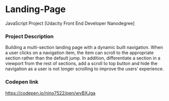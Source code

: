 # Landing-Page
JavaScript Project [Udacity Front End Developer Nanodegree]

### Project Description
Building a multi-section landing page with a dynamic built navigation. When a user clicks on a navigation item, the item can scroll to the appropriate section rather than the default jump. In addition, differentiate a section in a viewport from the rest of sections, add a scroll to top button and hide the navigation as a user is not longer scrolling to improve the users’ experience.

### Codepen link
https://codepen.io/nino7522/pen/wvBXJga
